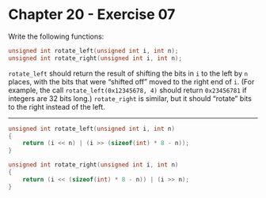 # Chapter 20 - Exercise 07

Write the following functions:

```C
unsigned int rotate_left(unsigned int i, int n);
unsigned int rotate_right(unsigned int i, int n);
```

`rotate_left` should return the result of shifting the bits in `i` to the left
by `n` places, with the bits that were “shifted off” moved to the right end of
`i`.  (For example, the call `rotate_left(0x12345678, 4)` should return
`0x23456781` if integers are 32 bits long.) `rotate_right` is similar, but it
should “rotate” bits to the right instead of the left.


---

```C
unsigned int rotate_left(unsigned int i, int n)
{
    return (i << n) | (i >> (sizeof(int) * 8 - n));
}

unsigned int rotate_right(unsigned int i, int n)
{
    return (i << (sizeof(int) * 8 - n)) | (i >> n);
}
```
